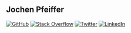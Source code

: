 ## Jochen Pfeiffer

[![GitHub](https://raw.githubusercontent.com/adamfairhead/webicons/master/webicons/webicon-github.png)](https://github.com/jjochen)
[![Stack Overflow](https://raw.githubusercontent.com/adamfairhead/webicons/master/webicons/webicon-stackoverflow.png)](https://stackoverflow.com/users/676613/jochen)
[![Twitter](https://raw.githubusercontent.com/adamfairhead/webicons/master/webicons/webicon-twitter.png)](https://twitter.com/JochenPfeiffer)
[![LinkedIn](https://raw.githubusercontent.com/adamfairhead/webicons/master/webicons/webicon-linkedin.png)](https://www.linkedin.com/in/jochenpfeiffer)
